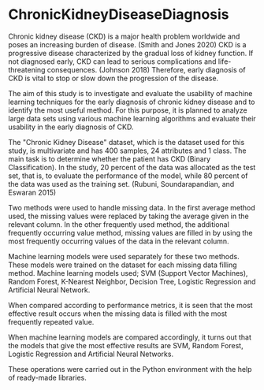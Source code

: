 # ChronicKidneyDiseaseDiagnosis
 Chronic kidney disease (CKD) is a major health problem worldwide and poses an increasing burden of disease. (Smith and Jones 2020) CKD is a progressive disease characterized by the gradual loss of kidney function. If not diagnosed early, CKD can lead to serious complications and life-threatening consequences. (Johnson 2018) Therefore, early diagnosis of CKD is vital to stop or slow down the progression of the disease. 

The aim of this study is to investigate and evaluate the usability of machine learning techniques for the early diagnosis of chronic kidney disease and to identify the most useful method. For this purpose, it is planned to analyze large data sets using various machine learning algorithms and evaluate their usability in the early diagnosis of CKD.
 
The "Chronic Kidney Disease" dataset, which is the dataset used for this study, is multivariate and has 400 samples, 24 attributes and 1 class. The main task is to determine whether the patient has CKD (Binary Classification). In the study, 20 percent of the data was allocated as the test set, that is, to evaluate the performance of the model, while 80 percent of the data was used as the training set. (Rubuni, Soundarapandian, and Eswaran 2015)

Two methods were used to handle missing data. In the first average method used, the missing values ​​were replaced by taking the average given in the relevant column. In the other frequently used method, the additional frequently occurring value method, missing values ​​are filled in by using the most frequently occurring values ​​of the data in the relevant column.

Machine learning models were used separately for these two methods. These models were trained on the dataset for each missing data filling method. Machine learning models used; SVM (Support Vector Machines), Random Forest, K-Nearest Neighbor, Decision Tree, Logistic Regression and Artificial Neural Network.

When compared according to performance metrics, it is seen that the most effective result occurs when the missing data is filled with the most frequently repeated value.

When machine learning models are compared accordingly, it turns out that the models that give the most effective results are SVM, Random Forest, Logistic Regression and Artificial Neural Networks.

These operations were carried out in the Python environment with the help of ready-made libraries.
